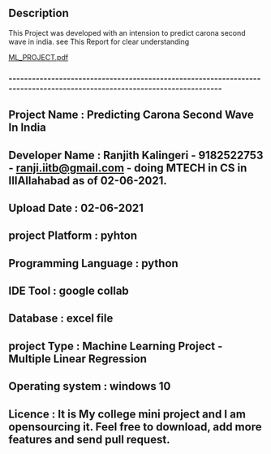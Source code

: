 
## Description 

This Project was developed with an intension to predict carona second wave in india. 
see This Report for clear understanding 

[ML_PROJECT.pdf](https://github.com/RanjithKalingeri/Carona-Second-Wave-Prediction-In-India/files/6582933/ML_PROJECT.pdf)

### ------------------------------------------------------------------------------------------------------------------------

## Project Name :	         Predicting Carona Second Wave In India 
## Developer Name :	       Ranjith Kalingeri - 9182522753 - ranji.iitb@gmail.com - doing MTECH in CS in IIIAllahabad as of 02-06-2021. 
## Upload Date :	          02-06-2021
## project Platform :      pyhton
## Programming Language :	 python
## IDE Tool :	             google collab
## Database :	             excel file 
## project Type :	         Machine Learning Project - Multiple Linear Regression
## Operating system :      windows 10 
## Licence          :      It is My college mini project and I am opensourcing it. Feel free to download, add more features and send pull request.
